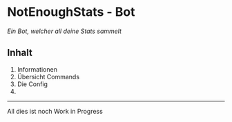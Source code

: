 # NotEnoughStats - Bot
_Ein Bot, welcher all deine Stats sammelt_

## Inhalt
1. Informationen
2. Übersicht Commands
3. Die Config
4. 
---

All dies ist noch Work in Progress
